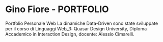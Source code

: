 # Gino Fiore - PORTFOLIO

Portfolio Personale Web
La dinamiche Data-Driven sono state sviluppate per il corso di Linguaggi Web_3: Quasar Design University, Diploma Accademico in Interaction Design, docente: Alessio Cimarelli.
